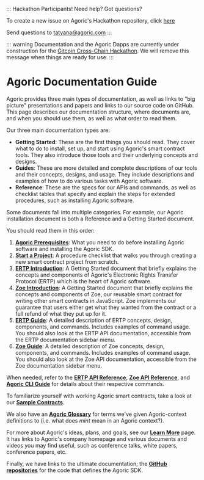 ::: Hackathon Participants!
Need help? Got questions?

To create a new issue on Agoric's Hackathon repository, click [here](https://github.com/Agoric/cross-chain-hackathon/issues/new)

Send questions to <a href="mailto:tatyana@agoric.com">tatyana@agoric.com</a>
:::

::: warning
Documentation and the Agoric Dapps are currently under
construction for the [Gitcoin Cross-Chain Hackathon](https://gitcoin.co/hackathon/cross-chain/onboard). We will remove this message
when things are ready for use.
:::

# Agoric Documentation Guide

Agoric provides three main types of documentation, as well as links to
"big picture" presentations and papers and links to our source code on GitHub. This page
describes our documentation structure, where documents are, and when you should use them, 
as well as what order to read them.

Our three main documentation types are:
- **Getting Started**: These are the first things you should
read. They cover what to do to install, set up, and start
using Agoric's smart contract tools. They also introduce those tools and
their underlying concepts and designs.
- **Guides**: These are more detailed and complete descriptions
of our tools and their concepts, designs, and usage. They include
descriptions and examples of how to do various tasks with Agoric
software.
- **Reference**: These are the specs for our APIs and commands,
  as well as checklist tables that specify and explain the
  steps for extended procedures, such as installing Agoric
  software.

Some documents fall into multiple categories. For example, our Agoric
installation document is both a Reference and a Getting Started document.

You should read them in this order:
1. **[Agoric Prerequisites](https://agoric.com/documentation/getting-started/before-using-agoric)**: 
What you need to do before installing Agoric software and installing the Agoric SDK.
2. **[Start a Project](https://agoric.com/documentation/getting-started/start-a-project)**: A
  procedure checklist that walks you through creating a new smart contract 
  project from scratch. 
3. **[ERTP Introduction](https://agoric.com/documentation/getting-started/ertp-introduction)**:
  A Getting Started document that
  briefly explains the concepts and components of Agoric's Electronic
  Rights Transfer Protocol (ERTP) which is the heart of Agoric
  software.
4. **[Zoe Introduction](https://agoric.com/documentation/getting-started/zoe-introduction)**: 
  A Getting Started document that
  briefly explains the concepts and components of Zoe, our reusable smart contract 
  for writing other smart contracts in JavaScript. Zoe implements our guarantee that users either get what they wanted from the
  contract or a full refund of what they put up for it. 
5. **[ERTP Guide](https://agoric.com/documentation/ertp/guide/)**: 
  A detailed description of ERTP concepts, design, components, and commands. 
  Includes examples of command usage. You should also look at the ERTP API 
  documentation, accessible from the ERTP documentation sidebar menu.
6. **[Zoe Guide](https://agoric.com/documentation/zoe/guide/)**: 
  A detailed description of Zoe concepts, design, components, and commands. 
  Includes examples of command usage. You should also look at the Zoe API 
  documentation, accessible from the Zoe documentation sidebar menu.

When needed, refer to the **[ERTP API Reference](https://agoric.com/documentation/ertp/api/)**, **[Zoe API
Reference](https://agoric.com/documentation/zoe/api/)**, and 
**[Agoric CLI Guide](https://agoric.com/documentation/getting-started/agoric-cli-guide/)** for details about 
their respective commands. 

To familiarize yourself with working Agoric smart contracts, take a look at our 
**[Sample Contracts](https://agoric.com/documentation/zoe/guide/contracts/)**. 

We also have an **[Agoric Glossary](https://agoric.com/documentation/glossary/)** for terms we've given Agoric-context
definitions to (i.e. what does *mint* mean in an Agoric context?).

For more about Agoric's ideas, plans, and goals, see our **[Learn More](https://agoric.com/)**
page. It has links to Agoric's company homepage and various documents and 
videos you may find useful, such as conference talks, white papers, 
conference papers, etc.

Finally, we have links to the ultimate documentation; the **[GitHub
repositories](https://github.com/Agoric/)** for the code that defines the Agoric SDK.

